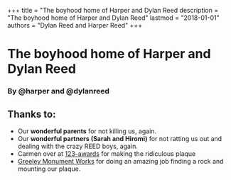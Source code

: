 +++
title = "The boyhood home of Harper and Dylan Reed
description = "The boyhood home of Harper and Dylan Reed"
lastmod = "2018-01-01"
authors = "Dylan Reed and Harper Reed"
+++


# The boyhood home of Harper and Dylan Reed

### By @harper and @dylanreed





## Thanks to:

* Our **wonderful parents** for not killing us, again.
* Our **wonderful partners (Sarah and Hiromi)** for not ratting us out and dealing with the crazy REED boys, again.
* Carmen over at [123-awards](123-awards.com) for making the ridiculous plaque
* [Greeley Monument Works](http://greeleymonumentworks.com/) for doing an amazing job finding a rock and mounting our plaque.
